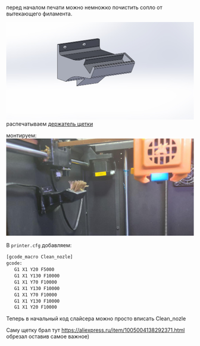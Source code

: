 перед началом печати можно немножко почистить сопло от вытекающего филамента.

![shetka_3d](shetka_3d.jpg)
распечатываем 
[держатель щетки](shetka_3d.STL)

монтируем:![монтаж](assembly.jpg)



В ```printer.cfg``` добавляем:


 ```bash
 [gcode_macro Clean_nozle]
gcode:
    G1 X1 Y20 F5000 
    G1 X1 Y130 F10000
    G1 X1 Y70 F10000
    G1 X1 Y130 F10000
    G1 X1 Y70 F10000
    G1 X1 Y130 F10000
    G1 X1 Y20 F10000
 ```
 
 
Теперь в начальный код слайсера можно просто вписать Clean_nozle 
  
Саму щетку брал тут https://aliexpress.ru/item/1005004138292371.html обрезал оставив самое важное) 

